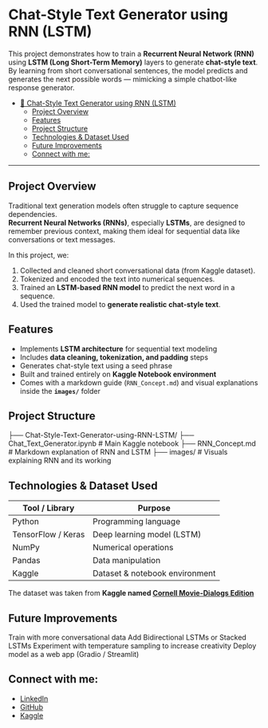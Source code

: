 # Chat-Style Text Generator using RNN (LSTM)

This project demonstrates how to train a **Recurrent Neural Network (RNN)** using **LSTM (Long Short-Term Memory)** layers to generate **chat-style text**.  
By learning from short conversational sentences, the model predicts and generates the next possible words — mimicking a simple chatbot-like response generator.

- [💬 Chat-Style Text Generator using RNN (LSTM)](#-chat-style-text-generator-using-rnn-lstm)
  - [Project Overview](#project-overview)
  - [Features](#features)
  - [Project Structure](#project-structure)
  - [Technologies \& Dataset  Used](#technologies--dataset--used)
  - [Future Improvements](#future-improvements)
  - [Connect with me:](#connect-with-me)


---

## Project Overview

Traditional text generation models often struggle to capture sequence dependencies.  
**Recurrent Neural Networks (RNNs)**, especially **LSTMs**, are designed to remember previous context, making them ideal for sequential data like conversations or text messages.

In this project, we:
1. Collected and cleaned short conversational data (from Kaggle dataset).  
2. Tokenized and encoded the text into numerical sequences.  
3. Trained an **LSTM-based RNN model** to predict the next word in a sequence.  
4. Used the trained model to **generate realistic chat-style text**.  


## Features

- Implements **LSTM architecture** for sequential text modeling  
- Includes **data cleaning, tokenization, and padding** steps  
- Generates chat-style text using a seed phrase  
- Built and trained entirely on **Kaggle Notebook environment**  
- Comes with a markdown guide (`RNN_Concept.md`) and visual explanations inside the **`images/`** folder  


## Project Structure
├── Chat-Style-Text-Generator-using-RNN-LSTM/
├── Chat_Text_Generator.ipynb # Main Kaggle notebook
├── RNN_Concept.md # Markdown explanation of RNN and LSTM
├── images/ # Visuals explaining RNN and its working

## Technologies & Dataset  Used

| Tool / Library | Purpose |
|----------------|----------|
| Python | Programming language |
| TensorFlow / Keras | Deep learning model (LSTM) |
| NumPy | Numerical operations |
| Pandas | Data manipulation |
| Kaggle | Dataset & notebook environment |

The dataset was taken from **Kaggle named [Cornell Movie-Dialogs Edition](https://www.kaggle.com/datasets/rajathmc/cornell-moviedialog-corpus)**


## Future Improvements
Train with more conversational data
Add Bidirectional LSTMs or Stacked LSTMs
Experiment with temperature sampling to increase creativity
Deploy model as a web app (Gradio / Streamlit)

## Connect with me:
* [LinkedIn](https://www.linkedin.com/in/mfahadbashir/)
* [GitHub](https://github.com/muhammadfahd)
* [Kaggle](https://www.kaggle.com/muhammadfahadbashir)
